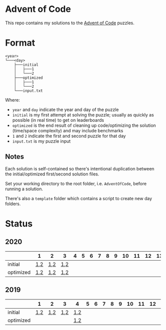 # Advent of Code

This repo contains my solutions to the [Advent of Code](https://adventofcode.com/) puzzles.

# Format

```
<year>
└───<day>
    ├───initial
    │   ├───1
    │   └───2
    ├───optimized
    │   ├───1
    │   └───2
    └───input.txt
```

Where:
- `year` and `day` indicate the year and day of the puzzle
- `initial` is my first attempt at solving the puzzle; usually as quickly as possible (in real time) to get on leaderboards
- `optimized` is the end result of cleaning up code/optimizing the solution (time/space complexity) and may include benchmarks
- `1` and `2` indicate the first and second puzzle for that day
- `input.txt` is my puzzle input

## Notes

Each solution is self-contained so there's intentional duplication between the initial/optimized first/second solution files.

Set your working directory to the root folder, i.e. `AdventOfCode`, before running a solution.

There's also a `template` folder which contains a script to create new day folders.

# Status

## 2020

|           | 1                                                               | 2                                                               | 3                                                               | 4 | 5 | 6 | 7 | 8 | 9 | 10 | 11 | 12 | 13 | 14 | 15 | 16 | 17 | 18 | 19 | 20 | 21 | 22 | 23 | 24 | 25 |
|-----------|-----------------------------------------------------------------|-----------------------------------------------------------------|-----------------------------------------------------------------|---|---|---|---|---|---|----|----|----|----|----|----|----|----|----|----|----|----|----|----|----|----|
| initial   | [1](2020/1/initial/1/main.go),[2](2020/1/initial/2/main.go)     | [1](2020/2/initial/1/main.go),[2](2020/2/initial/2/main.go)     | [1](2020/3/initial/1/main.go),[2](2020/3/initial/2/main.go)     |   |   |   |   |   |   |    |    |    |    |    |    |    |    |    |    |    |    |    |    |    |    |
| optimized | [1](2020/1/optimized/1/main.go),[2](2020/1/optimized/2/main.go) | [1](2020/2/optimized/1/main.go),[2](2020/2/optimized/2/main.go) | [1](2020/3/optimized/1/main.go),[2](2020/3/optimized/2/main.go) |   |   |   |   |   |   |    |    |    |    |    |    |    |    |    |    |    |    |    |    |    |    |

## 2019

|           | 1                                                           | 2                                                           | 3                                                           | 4                                                               | 5 | 6 | 7 | 8 | 9 | 10 | 11 | 12 | 13 | 14 | 15 | 16 | 17 | 18 | 19 | 20 | 21 | 22 | 23 | 24 | 25 |
|-----------|-------------------------------------------------------------|-------------------------------------------------------------|-------------------------------------------------------------|-----------------------------------------------------------------|---|---|---|---|---|----|----|----|----|----|----|----|----|----|----|----|----|----|----|----|----|
| initial   | [1](2019/1/initial/1/main.go),[2](2019/1/initial/2/main.go) | [1](2019/2/initial/1/main.go),[2](2019/2/initial/2/main.go) | [1](2019/3/initial/1/main.go),[2](2019/3/initial/2/main.go) | [1](2019/4/initial/1/main.go),[2](2019/4/initial/2/main.go)     |   |   |   |   |   |    |    |    |    |    |    |    |    |    |    |    |    |    |    |    |    |
| optimized |                                                             |                                                             |                                                             | [1](2019/4/optimized/1/main.go),[2](2019/4/optimized/2/main.go) |   |   |   |   |   |    |    |    |    |    |    |    |    |    |    |    |    |    |    |    |    |
